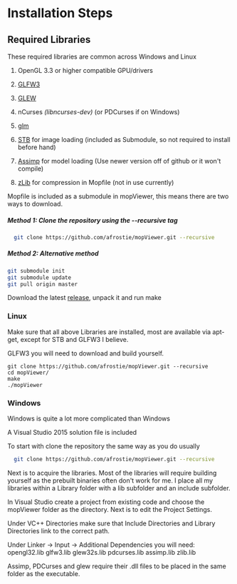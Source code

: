 # Installation Steps

## Required Libraries
These required libraries are common across Windows and Linux
1.	OpenGL 3.3 or higher compatible GPU/drivers

2.	[GLFW3](http://www.glfw.org/)

3.	[GLEW](http://glew.sourceforge.net/)

4.	nCurses *(libncurses-dev)* (or PDCurses if on Windows)

5.	[glm](http://glm.g-truc.net/0.9.7/index.html)

6.	[STB](https://github.com/nothings/stb) for image loading (included as Submodule, so not required to install before hand)

7.	[Assimp](https://github.com/assimp/assimp) for model loading (Use newer version off of github or it won't compile)

8.	[zLib](http://www.zlib.net/) for compression in Mopfile (not in use currently)


Mopfile is included as a submodule in mopViewer, this means there are two ways to download.

##### Method 1: Clone the repository using the --recursive tag

```bash
  git clone https://github.com/afrostie/mopViewer.git --recursive
```

##### Method 2: Alternative method

```bash
git submodule init
git submodule update
git pull origin master
```
Download the latest [release](https://github.com/Afrostie/mopViewer/releases/tag/1.2), unpack it and run make

### Linux
Make sure that all above Libraries are installed, most are available via apt-get, except for STB and GLFW3 I believe.

GLFW3 you will need to download and build yourself.

```shell
git clone https://github.com/afrostie/mopViewer.git --recursive
cd mopViewer/
make
./mopViewer
```

### Windows
Windows is quite a lot more complicated than Windows

A Visual Studio 2015 solution file is included

To start with clone the repository the same way as you do usually
```bash
  git clone https://github.com/afrostie/mopViewer.git --recursive
```
Next is to acquire the libraries. Most of the libraries will require building yourself as the prebuilt binaries often don't work for me. I place all my libraries within a Library folder with a lib subfolder and an include subfolder.

In Visual Studio create a project from existing code and choose the mopViewer folder as the directory. Next is to edit the Project Settings.

Under VC++ Directories make sure that Include Directories and Library Directories link to the correct path.

Under Linker -> Input -> Additional Dependencies you will need:
opengl32.lib
glfw3.lib
glew32s.lib
pdcurses.lib
assimp.lib
zlib.lib

Assimp, PDCurses and glew require their .dll files to be placed in the same folder as the executable.
